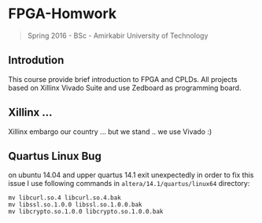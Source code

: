 # FPGA-Homwork
> Spring 2016 - BSc - Amirkabir University of Technology
## Introdution
This course provide brief introduction to FPGA and CPLDs.
All projects based on Xillinx Vivado Suite and use Zedboard
as programming board.
## Xillinx ...
Xillinx embargo our country ... but we stand .. we use Vivado :)
## Quartus Linux Bug
on ubuntu 14.04 and upper quartus 14.1 exit unexpectedly in order to fix
this issue I use following commands in `altera/14.1/quartus/linux64` directory:
```
mv libcurl.so.4 libcurl.so.4.bak
mv libssl.so.1.0.0 libssl.so.1.0.0.bak
mv libcrypto.so.1.0.0 libcrypto.so.1.0.0.bak
```
